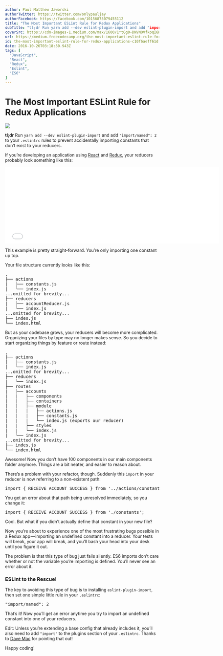 ```yaml
---
author: Paul Matthew Jaworski
authorTwitter: https://twitter.com/onlypauljay
authorFacebook: https://facebook.com/10156875079455112
title: "The Most Important ESLint Rule for Redux Applications"
subTitle: "tl;dr Run yarn add --dev eslint-plugin-import and add "import/named": 2 to your .eslintrc rules to prevent accidentally importing constan..."
coverSrc: https://cdn-images-1.medium.com/max/1600/1*tGg0-DNVNOVfkoqI6KF3WQ.png
url: https://medium.freecodecamp.org/the-most-important-eslint-rule-for-redux-applications-c10f6aeff61d
id: the-most-important-eslint-rule-for-redux-applications-c10f6aeff61d
date: 2016-10-26T03:18:50.943Z
tags: [
  "JavaScript",
  "React",
  "Redux",
  "Eslint",
  "ES6"
]
---
```

# The Most Important ESLint Rule for Redux Applications



![](https://cdn-images-1.medium.com/max/1600/1*tGg0-DNVNOVfkoqI6KF3WQ.png)



**tl;dr** Run `yarn add --dev eslint-plugin-import` and add `"import/named": 2` to your `.eslintrc` rules to prevent accidentally importing constants that don’t exist to your reducers.

If you’re developing an application using [React](https://facebook.github.io/react/) and [Redux](http://redux.js.org/), your reducers probably look something like this:





<iframe width="700" height="250" src="/media/29da73819a3a7ddad6023094b4e305d0?postId=c10f6aeff61d" data-media-id="29da73819a3a7ddad6023094b4e305d0" data-thumbnail="https://i.embed.ly/1/image?url=https%3A%2F%2Favatars0.githubusercontent.com%2Fu%2F2061159%3Fv%3D3%26s%3D400&amp;key=4fce0568f2ce49e8b54624ef71a8a5bd" allowfullscreen="" frameborder="0"></iframe>





This example is pretty straight-forward. You’re only importing one constant up top.

Your file structure currently looks like this:

<pre name="bd5a" id="bd5a" class="graf graf--pre graf-after--p">.  
├── actions  
|   ├── constants.js  
|   └── index.js  
...omitted for brevity...  
├── reducers  
|   ├── accountReducer.js  
|   └── index.js  
...omitted for brevity...  
├── indes.js  
└── index.html</pre>

But as your codebase grows, your reducers will become more complicated. Organizing your files by type may no longer makes sense. So you decide to start organizing things by feature or route instead:

<pre name="46b3" id="46b3" class="graf graf--pre graf-after--p">.  
├── actions  
|   ├── constants.js  
|   └── index.js  
...omitted for brevity...  
├── reducers  
|   └── index.js  
├── routes  
|   ├── accounts  
|   |   ├── components  
|   |   ├── containers  
|   |   ├── module  
|   |   |   ├── actions.js  
|   |   |   ├── constants.js  
|   |   |   └── index.js (exports our reducer)  
|   |   ├── styles  
|   |   └── index.js  
|   └── index.js  
...omitted for brevity...  
├── indes.js  
└── index.html</pre>

Awesome! Now you don’t have 100 components in our main components folder anymore. Things are a bit neater, and easier to reason about.

There’s a problem with your refactor, though. Suddenly this `import` in your reducer is now referring to a non-existent path:

<pre name="8e42" id="8e42" class="graf graf--pre graf-after--p">import { RECEIVE_ACCOUNT_SUCCESS } from '../actions/constants';</pre>

You get an error about that path being unresolved immediately, so you change it:

<pre name="d49f" id="d49f" class="graf graf--pre graf-after--p">import { RECEIVE_ACCOUNT_SUCCESS } from './constants';</pre>

Cool. But what if you didn’t actually define that constant in your new file?

Now you’re about to experience one of the most frustrating bugs possible in a Redux app — importing an undefined constant into a reducer. Your tests will break, your app will break, and you’ll bash your head into your desk until you figure it out.

The problem is that this type of bug just fails silently. ES6 imports don’t care whether or not the variable you’re importing is defined. You’ll never see an error about it.

### **ESLint to the Rescue!**

The key to avoiding this type of bug is to installing `eslint-plugin-import`, then set one simple little rule in your `.eslintrc`:

<pre name="28a4" id="28a4" class="graf graf--pre graf-after--p">"import/named": 2</pre>

That’s it! Now you’ll get an error anytime you try to import an undefined constant into one of your reducers.

Edit: Unless you’re extending a base config that already includes it, you’ll also need to add `"import"` to the plugins section of your `.eslintrc`. Thanks to [Dave Mac](https://medium.com/@DveMac) for pointing that out!

Happy coding!








